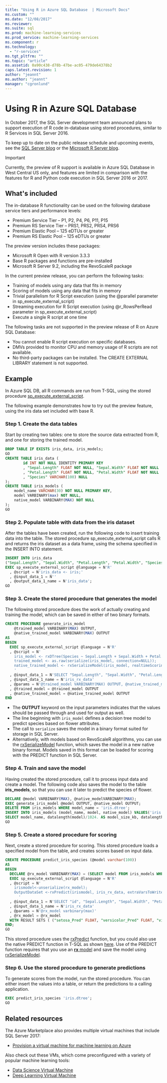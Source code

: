 ```yaml
---
title: "Using R in Azure SQL Database  | Microsoft Docs"
ms.custom: ""
ms.date: "12/08/2017"
ms.reviewer: 
ms.suite: sql
ms.prod: machine-learning-services
ms.prod_service: machine-learning-services
ms.component: r
ms.technology: 
  - "r-services"
ms.tgt_pltfrm: ""
ms.topic: "article"
ms.assetid: 0a90c438-d78b-47be-ac05-479de64378b2
caps.latest.revision: 1
author: "jeannt"
ms.author: "jeannt"
manager: "cgronlund"
---
```

# Using R in Azure SQL Database

In October 2017, the SQL Server development team announced plans to support execution of R code in-database using stored procedures, similar to R Services in SQL Server 2016. 

To keep up to date on the public release schedule and upcoming events, see the [SQL Server blog](https://blogs.technet.microsoft.com/dataplatforminsider/) or the [Microsoft R Server blog](https://blogs.msdn.microsoft.com/rserver/).

> [!IMPORTANT]
> Currently, the preview of R support is available in Azure SQL Database in West Central US only, and features are limited in comparison with the features for R and Python code execution in SQL Server 2016 or 2017.

## What's included

The in-database R functionality can be used on the following database service tiers and performance levels:
 
- Premium Service Tier – P1, P2, P4, P6, P11, P15
- Premium RS Service Tier – PRS1, PRS2, PRS4, PRS6
- Premium Elastic Pool – 125 eDTUs or greater
- Premium RS Elastic Pool – 125 eDTUs or greater

The preview version includes these packages:

+	Microsoft R Open with R version 3.3.3
+	Base R packages and functions are pre-installed
+	Microsoft R Server 9.2, including the RevoScaleR package

In the current preview release, you can perform the following tasks:

+ Training of models using any data that fits in memory
+	Scoring of models using any data that fits in memory
+	Trivial parallelism for R Script execution (using the @parallel parameter in sp_execute_external_script)
+	Streaming execution for R Script execution (using @r_RowsPerRead parameter in sp_execute_external_script)
+	Execute a single R script at one time


The following tasks are not supported in the preview release of R on Azure SQL Database:

+ You cannot enable R script execution on specific databases.
+ DMVs provided to monitor CPU and memory usage of R scripts are not available.
+ No third-party packages can be installed. The CREATE EXTERNAL LIBRARY statement is not supported.

## Example

In Azure SQL DB, all R commands are run from T-SQL, using the stored procedure [sp_execute_external_script](https://docs.microsoft.com/sql/relational-databases/system-stored-procedures/sp-execute-external-script-transact-sql). 

The following example demonstrates how to try out the preview feature, using the iris data set included with base R.

### Step 1. Create the data tables

Start by creating two tables: one to store the source data extracted from R, and one for storing the trained model.

```sql
DROP TABLE IF EXISTS iris_data, iris_models;
GO
CREATE TABLE iris_data (
		id INT NOT NULL IDENTITY PRIMARY KEY
		, "Sepal.Length" FLOAT NOT NULL, "Sepal.Width" FLOAT NOT NULL
		, "Petal.Length" FLOAT NOT NULL, "Petal.Width" FLOAT NOT NULL
		, "Species" VARCHAR(100) NULL
);
CREATE TABLE iris_models (
	model_name VARCHAR(30) NOT NULL PRIMARY KEY,
	model VARBINARY(max) NOT NULL,
	native_model VARBINARY(MAX) NOT NULL
);
GO
```

### Step 2. Populate table with data from the iris dataset

After the tables have been created, run the following code to insert training data into the table. The stored procedure sp_execute_external_script calls R and returns the iris dataset as a data frame, using the schema specified in the INSERT INTO statement.

```sql
INSERT INTO iris_data
("Sepal.Length", "Sepal.Width", "Petal.Length", "Petal.Width", "Species")
EXEC sp_execute_external_script @language = N'R'
  , @script = N'iris_data <- iris;'
  , @input_data_1 = N''
  , @output_data_1_name = N'iris_data';
GO
```

### Step 3. Create the stored procedure that generates the model

The following stored procedure does the work of actually creating and training the model, which can be saved in either of two binary formats.

```sql
CREATE PROCEDURE generate_iris_model
    @trained_model VARBINARY(MAX) OUTPUT, 
    @native_trained_model VARBINARY(MAX) OUTPUT
AS
BEGIN
  EXEC sp_execute_external_script @language = N'R'
  , @script = N'
    iris_model <- rxDTree(Species ~ Sepal.Length + Sepal.Width + Petal.Length + Petal.Width, data = iris_rx_data);
    trained_model <- as.raw(serialize(iris_model, connection=NULL));
    native_trained_model <- rxSerializeModel(iris_model, realtimeScoringOnly = TRUE)
    '
  , @input_data_1 = N'SELECT "Sepal.Length", "Sepal.Width", "Petal.Length", "Petal.Width", "Species" FROM iris_data'
  , @input_data_1_name = N'iris_rx_data'
  , @params = N'@trained_model VARBINARY(MAX) OUTPUT, @native_trained_model VARBINARY(MAX) OUTPUT'
  , @trained_model = @trained_model OUTPUT
  , @native_trained_model = @native_trained_model OUTPUT
END
```

+ The **OUTPUT** keyword on the input parameters indicates that the values should be passed through and used for output as well.
+ The line beginning with `iris_model` defines a decision tree model to predict species based on flower attributes.
+ The call to `serialize` saves the model in a binary format suited for storage in SQL Server. 
+ Alternatively, with models based on RevoScaleR algorithms, you can use the [rxSerializeModel](https://docs.microsoft.com/machine-learning-server/r-reference/revoscaler/rxserializemodel) function, which saves the model in a new native binary format. Models saved in this format can be loaded for scoring with the PREDICT function in SQL Server.

### Step 4. Train and save the model

Having created the stored procedure, call it to process input data and create a model. The following code also saves the model to the table **iris_models**, so that you can use it later to predict the species of flower.

```sql
DECLARE @model VARBINARY(MAX), @native_modelVARBINARY(MAX);
EXEC generate_iris_model @model OUTPUT, @native_model OUTPUT;
DELETE FROM iris_models WHERE model_name = 'iris.dtree';
INSERT INTO iris_models (model_name, model, native_model) VALUES('iris.dtree', @model, @native_model);
SELECT model_name, datalength(model)/1024. AS model_size_kb, datalength(native_model)/1024. AS native_model_size_kb FROM iris_models;
GO
```

### Step 5. Create a stored procedure for scoring

Next, create a stored procedure for scoring. This stored procedure loads a specified model from the table, and creates scores based on input data.

```sql
CREATE PROCEDURE predict_iris_species (@model varchar(100))
AS
BEGIN
  DECLARE @rx_model VARBINARY(MAX) = (SELECT model FROM iris_models WHERE model_name = @model);
  EXEC sp_execute_external_script @language = N'R'
  , @script = N'
    irismodel<-unserialize(rx_model);
    OutputDataSet <-rxPredict(irismodel, iris_rx_data, extraVarsToWrite = c("Species", "id"));
	  '
  , @input_data_1 = N'SELECT "id", "Sepal.Length", "Sepal.Width", "Petal.Length", "Petal.Width", "Species" FROM iris_data'
  , @input_data_1_name = N'iris_rx_data'
  , @params = N'@rx_model varbinary(max)'
  , @rx_model = @rx_model
  WITH RESULT SETS ( ("setosa_Pred" FLOAT, "versicolor_Pred" FLOAT, "virginica_Pred" FLOAT, "Species.Actual" VARCHAR(100), "id" INT));
END;
GO
```

This stored procedure uses the [rxPredict](https://docs.microsoft.com/machine-learning-server/r-reference/revoscaler/rxpredict) function, but you could also use the native PREDICT function in T-SQL as shown [here](https://blogs.msdn.microsoft.com/sqlserverstorageengine/2017/09/25/announcing-general-availability-of-native-scoring-using-predict-function-in-azure-sql-database/). Use of the PREDICT function requires that you use an [**rx** model](https://docs.microsoft.com/machine-learning-server/r/concept-what-is-revoscaler) and save the model using [rxSerializeModel](https://docs.microsoft.com/machine-learning-server/r-reference/revoscaler/rxserializemodel).

### Step 6. Use the stored procedure to generate predictions

To generate scores from the model, run the stored procedure. You can either insert the values into a table, or return the predictions to a calling application.

```sql
EXEC predict_iris_species 'iris.dtree';
GO
```

## Related resources

The Azure Marketplace also provides multiple virtual machines that include SQL Server 2017:

+ [Provision a virtual machine for machine learning on Azure](provision-the-r-server-only-sql-server-2016-enterprise-vm-on-azure.md)

Also check out these VMs, which come preconfigured with a variety of popular machine learning tools:

+ [Data Science Virtual Machine](https://docs.microsoft.com/azure/machine-learning/data-science-virtual-machine/overview)
+ [Deep Learning Virtual Machine](https://docs.microsoft.com/azure/machine-learning/data-science-virtual-machine/deep-learning-dsvm-overview)

